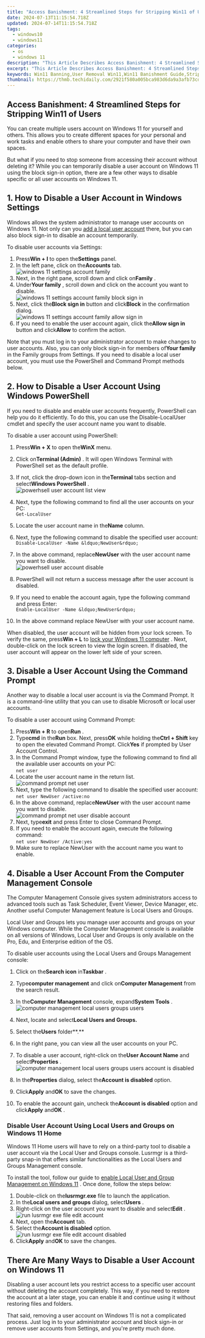 ```yaml
---
title: "Access Banishment: 4 Streamlined Steps for Stripping Win11 of Users"
date: 2024-07-13T11:15:54.718Z
updated: 2024-07-14T11:15:54.718Z
tags:
  - windows10
  - windows11
categories:
  - os
  - windows 11
description: "This Article Describes Access Banishment: 4 Streamlined Steps for Stripping Win11 of Users"
excerpt: "This Article Describes Access Banishment: 4 Streamlined Steps for Stripping Win11 of Users"
keywords: Win11 Banning,User Removal Win11,Win11 Banishment Guide,Stripping Users From Win11,Win11 Access Forbidden,Win11 User Exclusion Steps,Win11 Unauthorized Removal
thumbnail: https://thmb.techidaily.com/2921f580a005bca983d6da9a3afb73cd46b3297303a92739f51d69c3aa21056e.jpg
---
```


## Access Banishment: 4 Streamlined Steps for Stripping Win11 of Users

 You can create multiple users account on Windows 11 for yourself and others. This allows you to create different spaces for your personal and work tasks and enable others to share your computer and have their own spaces.

 But what if you need to stop someone from accessing their account without deleting it? While you can temporarily disable a user account on Windows 11 using the block sign-in option, there are a few other ways to disable specific or all user accounts on Windows 11.

## 1\. How to Disable a User Account in Windows Settings

 Windows allows the system administrator to manage user accounts on Windows 11\. Not only can you [add a local user account](https://www.makeuseof.com/windows-11-create-local-user-account/) there, but you can also block sign-in to disable an account temporarily.

To disable user accounts via Settings:

1. Press**Win + I** to open the**Settings** panel.
2. In the left pane, click on the**Accounts** tab.  
![windows 11 settings account family](https://static1.makeuseofimages.com/wordpress/wp-content/uploads/2022/12/windows-11-settings-account-family-1.jpg)
3. Next, in the right pane, scroll down and click on**Family** .
4. Under**Your family** , scroll down and click on the account you want to disable.  
![windows 11 settings account family block sign in](https://static1.makeuseofimages.com/wordpress/wp-content/uploads/2022/12/windows-11-settings-account-family-block-sign-in-1.jpg)
5. Next, click the**Block sign in** button and click**Block** in the confirmation dialog.  
![windows 11 settings account family allow sign in](https://static1.makeuseofimages.com/wordpress/wp-content/uploads/2022/12/windows-11-settings-account-family-allow-sign-in-1.jpg)
6. If you need to enable the user account again, click the**Allow sign in** button and click**Allow** to confirm the action.

 Note that you must log in to your administrator account to make changes to user accounts. Also, you can only block sign-in for members of**Your family** in the Family groups from Settings. If you need to disable a local user account, you must use the PowerShell and Command Prompt methods below.

## 2\. How to Disable a User Account Using Windows PowerShell

 If you need to disable and enable user accounts frequently, PowerShell can help you do it efficiently. To do this, you can use the Disable-LocalUser cmdlet and specify the user account name you want to disable.

To disable a user account using PowerShell:

1. Press**Win + X** to open the**WinX** menu.
2. Click on**Terminal (Admin)** . It will open Windows Terminal with PowerShell set as the default profile.
3. If not, click the drop-down icon in the**Terminal** tabs section and select**Windows PowerShell** .  
![powerhsell user account list view](https://static1.makeuseofimages.com/wordpress/wp-content/uploads/2022/12/powerhsell-user-account-list-view.jpg)
4. Next, type the following command to find all the user accounts on your PC:  
`Get-LocalUser`
5. Locate the user account name in the**Name** column.

1. Next, type the following command to disable the specified user account:  
`Disable-LocalUser -Name &ldquo;NewUser&rdquo;`
2. In the above command, replace**NewUser** with the user account name you want to disable.  
![powerhsell user account disable](https://static1.makeuseofimages.com/wordpress/wp-content/uploads/2022/12/powerhsell-user-account-disable.jpg)
3. PowerShell will not return a success message after the user account is disabled.
4. If you need to enable the account again, type the following command and press Enter:  
`Enable-LocalUser -Name &ldquo;NewUser&rdquo;`
5. In the above command replace NewUser with your user account name.

 When disabled, the user account will be hidden from your lock screen. To verify the same, press**Win + L** to [lock your Windows 11 computer](https://www.makeuseof.com/windows-11-ways-to-lock/) . Next, double-click on the lock screen to view the login screen. If disabled, the user account will appear on the lower left side of your screen.

## 3\. Disable a User Account Using the Command Prompt

 Another way to disable a local user account is via the Command Prompt. It is a command-line utility that you can use to disable Microsoft or local user accounts.

To disable a user account using Command Prompt:

1. Press**Win + R** to open**Run** .
2. Type**cmd** in the**Run** box. Next, press**OK** while holding the**Ctrl + Shift** key to open the elevated Command Prompt. Click**Yes** if prompted by User Account Control.
3. In the Command Prompt window, type the following command to find all the available user accounts on your PC:  
`net user`
4. Locate the user account name in the return list.  
![command prompt net user](https://static1.makeuseofimages.com/wordpress/wp-content/uploads/2022/12/command-prompt-net-user.jpg)
5. Next, type the following command to disable the specified user account:  
`net user NewUser /active:no`
6. In the above command, replace**NewUser** with the user account name you want to disable.  
![command prompt net user disable account](https://static1.makeuseofimages.com/wordpress/wp-content/uploads/2022/12/command-prompt-net-user-disable-account.jpg)
7. Next, type**exit** and press Enter to close Command Prompt.
8. If you need to enable the account again, execute the following command:  
`net user NewUser /Active:yes`
9. Make sure to replace NewUser with the account name you want to enable.

## 4\. Disable a User Account From the Computer Management Console

 The Computer Management Console gives system administrators access to advanced tools such as Task Scheduler, Event Viewer, Device Manager, etc. Another useful Computer Management feature is Local Users and Groups.

 Local User and Groups lets you manage user accounts and groups on your Windows computer. While the Computer Management console is available on all versions of Windows, Local User and Groups is only available on the Pro, Edu, and Enterprise edition of the OS.

 To disable user accounts using the Local Users and Groups Management console:

1. Click on the**Search icon** in**Taskbar** .
2. Type**computer management** and click on**Computer Management** from the search result.
3. In the**Computer Management** console, expand**System Tools** .  
![computer management local users groups users](https://static1.makeuseofimages.com/wordpress/wp-content/uploads/2022/12/computer-managemnet-local-users-groups-users.jpg)
4. Next, locate and select**Local Users and Groups.**
5. Select the**Users** folder**.**

1. In the right pane, you can view all the user accounts on your PC.
2. To disable a user account, right-click on the**User Account Name** and select**Properties** .  
![computer management local users groups users account is disabled](https://static1.makeuseofimages.com/wordpress/wp-content/uploads/2022/12/computer-managemnet-local-users-groups-users-account-is-disabled.jpg)
3. In the**Properties** dialog, select the**Account is disabled** option.
4. Click**Apply** and**OK** to save the changes.
5. To enable the account gain, uncheck the**Account is disabled** option and click**Apply** and**OK** .

### Disable User Account Using Local Users and Groups on Windows 11 Home

 Windows 11 Home users will have to rely on a third-party tool to disable a user account via the Local User and Groups console. Lusrmgr is a third-party snap-in that offers similar functionalities as the Local Users and Groups Management console.

 To install the tool, follow our guide to [enable Local User and Group Management on Windows 11](https://www.makeuseof.com/windows-home-edition-enable-local-user-group-management/) . Once done, follow the steps below:

1. Double-click on the**lusrmgr.exe** file to launch the application.
2. In the**Local users and groups** dialog, select**Users** .
3. Right-click on the user account you want to disable and select**Edit** .  
![run lusrmgr exe file edit account](https://static1.makeuseofimages.com/wordpress/wp-content/uploads/2022/12/run-lusrmgr-exe-file-edit-account.jpg)
4. Next, open the**Account** tab.
5. Select the**Account is disabled** option.  
![run lusrmgr exe file edit account disabled](https://static1.makeuseofimages.com/wordpress/wp-content/uploads/2022/12/run-lusrmgr-exe-file-edit-account-disabled.jpg)
6. Click**Apply** and**OK** to save the changes.

## There Are Many Ways to Disable a User Account on Windows 11

 Disabling a user account lets you restrict access to a specific user account without deleting the account completely. This way, if you need to restore the account at a later stage, you can enable it and continue using it without restoring files and folders.

 That said, removing a user account on Windows 11 is not a complicated process. Just log in to your administrator account and block sign-in or remove user accounts from Settings, and you're pretty much done.

<ins class="adsbygoogle"
     style="display:block"
     data-ad-format="autorelaxed"
     data-ad-client="ca-pub-7571918770474297"
     data-ad-slot="1223367746"></ins>



<ins class="adsbygoogle"
     style="display:block"
     data-ad-client="ca-pub-7571918770474297"
     data-ad-slot="8358498916"
     data-ad-format="auto"
     data-full-width-responsive="true"></ins>




